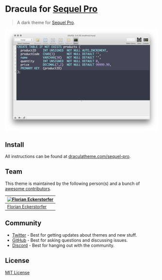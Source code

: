 # Dracula for [Sequel Pro](http://sequelpro.com)

> A dark theme for [Sequel Pro](http://sequelpro.com).

![Screenshot](./screenshot.png)

## Install

All instructions can be found at [draculatheme.com/sequel-pro](https://draculatheme.com/sequel-pro).

## Team

This theme is maintained by the following person(s) and a bunch of [awesome contributors](https://github.com/dracula/sequel-pro/graphs/contributors).

| [![Florian Eckerstorfer](https://avatars1.githubusercontent.com/u/149201?v=3&s=70)](https://github.com/florianeckerstorfer) |
| --------------------------------------------------------------------------------------------------------------------------- |
| [Florian Eckerstorfer](https://github.com/florianeckerstorfer)                                                              |

## Community

- [Twitter](https://twitter.com/draculatheme) - Best for getting updates about themes and new stuff.
- [GitHub](https://github.com/dracula/dracula-theme/discussions) - Best for asking questions and discussing issues.
- [Discord](https://draculatheme.com/discord-invite) - Best for hanging out with the community.

## License

[MIT License](./LICENSE)
